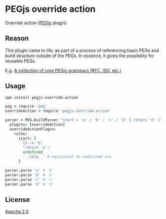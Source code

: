 # PEGjs override action

Override action ([PEGjs](https://github.com/dmajda/pegjs) plugin)


## Reason

This plugin came to life, as part of a process of referencing basic PEGs and build structure outside of the PEGs. In essence, it gives the possibility for reusable PEGs.

E.g. [A collection of core PEGjs grammars (RFC, ISO, etc.)](https://github.com/andreineculau/core-pegjs)


## Usage

```bash
npm install pegjs-override-action
```

```coffee
peg = require 'peg'
overrideAction = require 'pegjs-override-action'

parser = PEG.buildParser "start = 'a' / 'b' / 'c' / 'd' { return 'd' }",
  plugins: [overrideAction]
  overrideActionPlugin:
    rules:
      start: [
        () -> "b"
        "return 'a';"
        undefined
        '__skip__' # equivalent to undefined atm
      ]

parser.parse 'a' # 'b'
parser.parse 'b' # 'a'
parser.parse 'c' # 'c'
parser.parse 'd' # 'd'
```


## License

[Apache 2.0](LICENSE)
